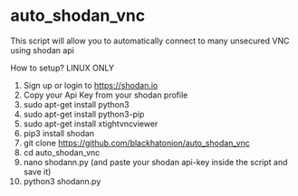 # auto_shodan_vnc
This script will allow you to automatically connect to many unsecured VNC using shodan api

How to setup? LINUX ONLY

1. Sign up or login to https://shodan.io
2. Copy your Api Key from your shodan profile
3. sudo apt-get install python3 
4. sudo apt-get install python3-pip
5. sudo apt-get install xtightvncviewer
6. pip3 install shodan
7. git clone https://github.com/blackhatonion/auto_shodan_vnc
8. cd auto_shodan_vnc
9. nano shodann.py (and paste your shodan api-key inside the script and save it)
10. python3 shodann.py
